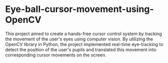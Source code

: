 # Eye-ball-cursor-movement-using-OpenCV
This project aimed to create a hands-free cursor control system by tracking the movement of the user's eyes using computer vision. By utilizing the OpenCV library in Python, the project implemented real-time eye-tracking to detect the position of the user's pupils and translated this movement into corresponding cursor movements on the screen.
